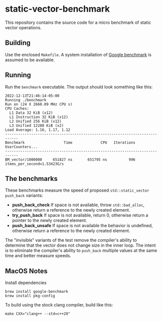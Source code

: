 # static-vector-benchmark

This repository contains the source code for a micro benchmark of static vector
operations.

## Building

Use the enclosed `Makefile`. A system installation of [Google
benchmark](https://github.com/google/benchmark) is assumed to be available.

## Running

Run the `benchmark` executable. The output should look something like this:

```shell
2022-12-13T21:46:14-05:00
Running ./benchmark
Run on (24 X 2660.09 MHz CPU s)
CPU Caches:
  L1 Data 32 KiB (x12)
  L1 Instruction 32 KiB (x12)
  L2 Unified 256 KiB (x12)
  L3 Unified 12288 KiB (x2)
Load Average: 1.16, 1.17, 1.12
----------------------------------------------------------------------------
Benchmark                  Time             CPU   Iterations UserCounters...
----------------------------------------------------------------------------
BM_vector/1000000     651827 ns       651795 ns          996 items_per_second=1.53423G/s
```

## The benchmarks

These benchmarks measure the speed of proposed `std::static_vector` `push_back`
variants:

* **push_back_check** If space is not available, throw `std::bad_alloc`,
  otherwise return a reference to the newly created element.
* **try_push_back** If space is not available, return 0, otherwise return a
  pointer to the newly created element.
* **push_back_unsafe** If space is not available the behavior is undefined,
  otherwise return a reference to the newly created element.

The "invisible" variants of the test remove the compiler's ability to determine
that the vector does not change size in the inner loop. The intent is to
eliminate the compiler's ability to `push_back` multiple values at the same
time and better measure speeds.

## MacOS Notes

Install dependencies

```bsh
brew install google-benchmark
brew install pkg-config
```

To build using the stock clang compiler, build like this:

```bsh
make CXX="clang++ --std=c++20"
```
